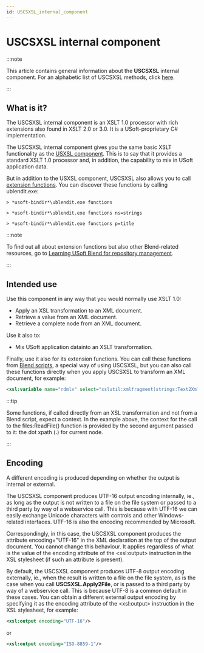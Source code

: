 ```yaml
---
id: USCSXSL_internal_component
---
```


# USCSXSL internal component




:::note

This article contains general information about the **USCSXSL** internal component.
For an alphabetic list of USCSXSL methods, click [here](/Extensions/USCSXSL_internal_component).

:::

## What is it?

The USCSXSL internal component is an XSLT 1.0 processor with rich extensions also found in XSLT 2.0 or 3.0. It is a USoft-proprietary C# implementation.

The USCSXSL internal component gives you the same basic XSLT functionality as the [USXSL component](/Extensions/USXSL_internal_component/USXSL_internal_component.md). This is to say that it provides a standard XSLT 1.0 processor and, in addition, the capability to mix in USoft application data.
<!-- TODO: [mix in USoft application data]() -->

But in addition to the USXSL component, USCSXSL also allows you to call [extension functions](/Repositories/Blend_functions). You can discover these functions by calling ublendit.exe:

```
> *usoft-bindir*\ublendit.exe functions

> *usoft-bindir*\ublendit.exe functions ns=strings

> *usoft-bindir*\ublendit.exe functions p=title
```


:::note

To find out all about extension functions but also other Blend-related resources, go to [Learning USoft Blend for repository management](/Repositories/Blend_scripts_for_repository_management/Learning_USoft_Blend_for_repository_management.md).

:::

## Intended use

Use this component in any way that you would normally use XSLT 1.0:

- Apply an XSL transformation to an XML document.
- Retrieve a value from an XML document.
- Retrieve a complete node from an XML document.

Use it also to:

<!-- TODO: fix link - [Mix USoft application data]() into an XSLT transformation. -->
- Mix USoft application datainto an XSLT transformation.

Finally, use it also for its extension functions. You can call these functions from [Blend scripts](/Repositories/Blend_scripts_for_repository_management/Introducing_Blend_scripts.md), a special way of using USCSXSL, but you can also call these functions directly when you apply USCSXSL to transform an XML document, for example:

```xml
<xsl:variable name="rdmlx" select="xslutil:xmlfragment(strings:Text2Xml(files:ReadFile($filepath, .)), .)"/>
```


:::tip

Some functions, if called directly from an XSL transformation and not from a Blend script, expect a context. In the example above, the context for the call to the files:ReadFile() function is provided by the second argument passed to it: the dot xpath (**.**) for current node.

:::

## Encoding

A different encoding is produced depending on whether the output is internal or external.

The USCSXSL component produces UTF-16 output encoding internally, ie., as long as the output is not written to a file on the file system or passed to a third party by way of a webservice call. This is because with UTF-16 we can easily exchange Unicode characters with controls and other Windows-related interfaces. UTF-16 is also the encoding recommended by Microsoft.

Correspondingly, in this case, the USCSXSL component produces the attribute encoding="UTF-16" in the XML declaration at the top of the output document. You cannot change this behaviour. It applies regardless of what is the value of the encoding attribute of the \<xsl:output> instruction in the XSL stylesheet (if such an attribute is present).

By default, the USCSXSL component produces UTF-8 output encoding externally, ie., when the result is written to a file on the file system, as is the case when you call **USCSXSL.Apply2File**, or is passed to a third party by way of a webservice call. This is because UTF-8 is a common default in these cases. You can obtain a different external output encoding by specifying it as the encoding attribute of the \<xsl:output> instruction in the XSL stylesheet, for example:

```xml
<xsl:output encoding="UTF-16"/>
```

or

```xml
<xsl:output encoding="ISO-8859-1"/>
```

 
